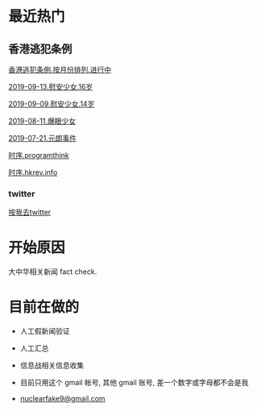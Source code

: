 

# 最近热门

## 香港逃犯条例


[香港逃犯条例.按月份排列.进行中](https://github.com/nuclearfake9/ChinaFakeNews/tree/master/2019/%E9%A6%99%E6%B8%AF%E9%80%83%E7%8A%AF%E6%9D%A1%E4%BE%8B)

[2019-09-13.慰安少女.16岁](https://github.com/nuclearfake9/ChinaFakeNews/tree/master/2019/%E9%A6%99%E6%B8%AF%E9%80%83%E7%8A%AF%E6%9D%A1%E4%BE%8B/09/13_%E6%85%B0%E5%AE%89%E5%B0%91%E5%A5%B3_16%E6%AD%B2)


[2019-09-09.慰安少女.14岁](https://github.com/nuclearfake9/ChinaFakeNews/tree/master/2019/%E9%A6%99%E6%B8%AF%E9%80%83%E7%8A%AF%E6%9D%A1%E4%BE%8B/09/10_%E6%85%B0%E5%AE%89%E5%B0%91%E5%A5%B3_14%E6%AD%B2)



[2019-08-11.爆眼少女](https://github.com/nuclearfake9/ChinaFakeNews/tree/master/2019/%E9%A6%99%E6%B8%AF%E9%80%83%E7%8A%AF%E6%9D%A1%E4%BE%8B/08/11_%E7%88%86%E7%9C%BC%E5%B0%91%E5%A5%B3%E4%BA%8B%E4%BB%B6)

[2019-07-21.元朗事件](https://github.com/nuclearfake9/ChinaFakeNews/tree/master/2019/%E9%A6%99%E6%B8%AF%E9%80%83%E7%8A%AF%E6%9D%A1%E4%BE%8B/07/21_%E5%85%83%E6%9C%97%E4%BA%8B%E4%BB%B6)

[时序.programthink](https://github.com/nuclearfake9/ChinaFakeNews/blob/master/2019/%E9%A6%99%E6%B8%AF%E9%80%83%E7%8A%AF%E6%9D%A1%E4%BE%8B/0_%E6%97%B6%E5%BA%8F_%E7%BC%96%E7%A8%8B%E9%9A%8F%E6%83%B3_programthink.md)

[时序.hkrev.info](https://tl.hkrev.info/zh-hans/)



### twitter

[按我去twitter](https://twitter.com/nuclearfake9)

# 开始原因
 
大中华相关新闻 fact check. 


# 目前在做的

- 人工假新闻验证
- 人工汇总
- 信息战相关信息收集

- 目前只用这个 gmail 帐号, 其他 gmail 账号, 差一个数字或字母都不会是我
- nuclearfake9@gmail.com


